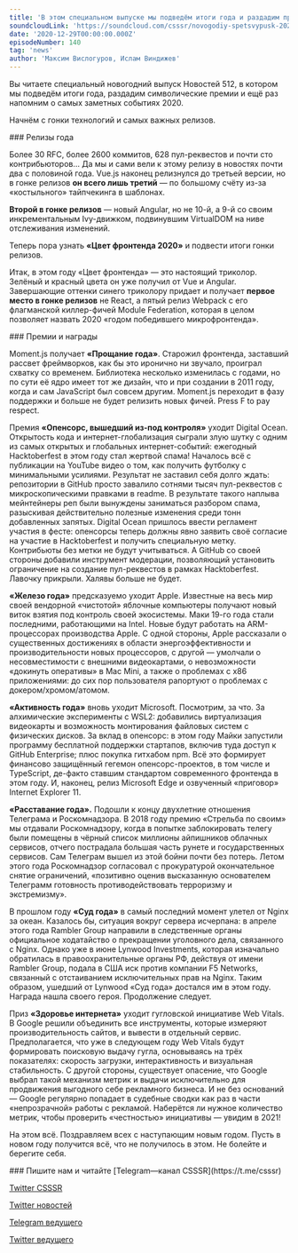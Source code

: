 ```yaml
---
title: 'В этом специальном выпуске мы подведём итоги года и раздадим призы лучшим новостям и событиям. С Наступающим 2021!'
soundcloudLink: 'https://soundcloud.com/csssr/novogodiy-spetsvypusk-2021'
date: '2020-12-29T00:00:00.000Z'
episodeNumber: 140
tag: 'news'
author: 'Максим Вислогуров, Ислам Виндижев'
---
```


Вы читаете специальный новогодний выпуск Новостей 512, в котором мы подведём итоги года, раздадим символические премии и ещё раз напомним о самых заметных событиях 2020.

Начнём с гонки технологий и самых важных релизов.

<ParagraphWithImage imageName="manWithLaptop" imageSide="right">
 ### Релизы года

 Более 30 RFC, более 2600 коммитов, 628 пул-реквестов и почти сто контрибьюторов… Да мы и сами вели к этому релизу в новостях почти два с половиной года. Vue.js наконец релизнулся до третьей версии, но в гонке релизов **он всего лишь третий** — по большому счёту из-за «костыльного» тайпчекинга в шаблонах.
</ParagraphWithImage>

**Второй в гонке релизов** — новый Angular, но не 10-й, а 9-й со своим инкрементальным Ivy-движком, подвинувшим VirtualDOM на ниве отслеживания изменений.

Теперь пора узнать **«Цвет фронтенда 2020»** и подвести итоги гонки релизов.

Итак, в этом году «Цвет фронтенда» — это настоящий триколор. Зелёный и красный цвета он уже получил от Vue и Angular. Завершающие оттенки синего триколору придает и получает **первое место в гонке релизов** не React, а пятый релиз Webpack с его флагманской киллер-фичей Module Federation, которая в целом позволяет назвать 2020 «годом победившего микрофронтенда».

<ParagraphWithImage imageName="laptopNews" imageSide="right">
  ### Премии и награды

  Moment.js получает **«Прощание года»**.
  Старожил фронтенда, заставший рассвет фреймворков, как бы это иронично ни звучало, проиграл схватку со временем. Библиотека несколько изменилась с годами, но по сути её ядро имеет тот же дизайн, что и при создании в 2011 году, когда и сам JavaScript был совсем другим. Moment.js переходит в фазу поддержки и больше не будет релизить новых фичей. Press F to pay respect.
</ParagraphWithImage>

Премия **«Опенсорс, вышедший из-под контроля»** уходит Digital Ocean.
Открытость кода и интернет-глобализация сыграли злую шутку с одним из самых открытых и глобальных интернет-событий: ежегодный Hacktoberfest в этом году стал жертвой спама! Началось всё с публикации на YouTube видео о том, как получить футболку с минимальными усилиями. Результат не заставил себя долго ждать: репозитории в GitHub просто завалило сотнями тысяч пул-реквестов с микроскопическими правками в readme. В результате такого наплыва мейнтейнеры реп были вынуждены заниматься разбором спама, разыскивая действительно полезные изменения среди тонн добавленных запятых. Digital Ocean пришлось ввести регламент участия в фесте: опенсорсы теперь должны явно заявить своё согласие на участие в Hacktoberfest и получить специальную метку. Контрибьюты без метки не будут учитываться. А GitHub со своей стороны добавили инструмент модерации, позволяющий установить ограничение на создание пул-реквестов в рамках Hacktoberfest. Лавочку прикрыли. Халявы больше не будет.

**«Железо года»** предсказуемо уходит Apple.
Известные на весь мир своей вендорной «чистотой» яблочные компьютеры получают новый виток взятия под контроль своей экосистемы. Маки 19-го года стали последними, работающими на Intel. Новые будут работать на ARM-процессорах производства Apple. С одной стороны, Apple рассказали о существенных достижениях в области энергоэффективности и производительности новых процессоров, с другой — умолчали о несовместимости с внешними видеокартами, о невозможности «докинуть оперативы» в Mac Mini, а также о проблемах с x86 приложениями: до сих пор пользователя рапортуют о проблемах с докером/хромом/атомом.

**«Активность года»** вновь уходит Microsoft.
Посмотрим, за что. За алхимические эксперименты с WSL2: добавились виртуализация видеокарты и возможность монтирования файловых систем с физических дисков. За вклад в опенсорс: в этом году Майки запустили программу бесплатной поддержки стартапов, включив туда доступ к GitHub Enterprise; плюс покупка гитхабом npm. Всё это формирует финансово защищённый гегемон опенсорс-проектов, в том числе и TypeScript, де-факто ставшим стандартом современного фронтенда в этом году. И, наконец, релиз Microsoft Edge и озвученный «приговор» Internet Explorer 11.

**«Расставание года».**
Подошли к концу двухлетние отношения Телеграма и Роскомнадзора. В 2018 году премию «Стрельба по своим» мы отдавали Роскомнадзору, когда в попытке заблокировать телегу были помещены в чёрный список миллионы айпишников облачных сервисов, отчего пострадала большая часть рунете и государственных сервисов. Сам Телеграм вышел из этой бойни почти без потерь. Летом этого года Роскомнадзор согласовал с прокуратурой окончательное снятие ограничений, «позитивно оценив высказанную основателем Телеграмм готовность противодействовать терроризму и экстремизму».

В прошлом году **«Суд года»** в самый последний момент улетел от Nginx за океан. Казалось бы, ситуация вокруг сервера исчерпана: в апреле этого года Rambler Group направили в следственные органы официальное ходатайство о прекращении уголовного дела, связанного с Nginx. Однако уже в июне Lynwood Investments, которая изначально обратилась в правоохранительные органы РФ, действуя от имени Rambler Group, подала в США иск против компании F5 Networks, связанный с отстаиванием исключительных прав на Nginx. Таким образом, ушедший от Lynwood «Суд года» достался им в этом году. Награда нашла своего героя. Продолжение следует.

Приз **«Здоровье интернета»** уходит гугловской инициативе Web Vitals. В Google решили объединить все инструменты, которые измеряют производительность сайтов, и вывести в отдельный сервис. Предполагается, что уже в следующем году Web Vitals будут формировать поисковую выдачу гугла, основываясь на трёх показателях: скорость загрузки, интерактивность и визуальная стабильность. С другой стороны, существует опасение, что Google выбрал такой механизм метрик и выдачи исключительно для продвижения выгодного себе рекламного бизнеса. И не без оснований — Google регулярно попадает в судебные сводки как раз в части «непрозрачной» работы с рекламой. Наберётся ли нужное количество метрик, чтобы проверить «честностью» инициативы — увидим в 2021!

На этом всё. Поздравляем всех с наступающим новым годом. Пусть в новом году получится всё, что не получилось в этом. Не болейте и берегите себя.

<Note>
  ### Пишите нам и читайте
  [Telegram—канал CSSSR](https://t.me/csssr)

  [Twitter CSSSR](https://twitter.com/csssr_dev)

  [Twitter новостей](https://twitter.com/csssr_news)

  [Telegram ведущего](https://t.me/Vindizh)

  [Twitter ведущего](https://twitter.com/Vindizh)
</Note>
